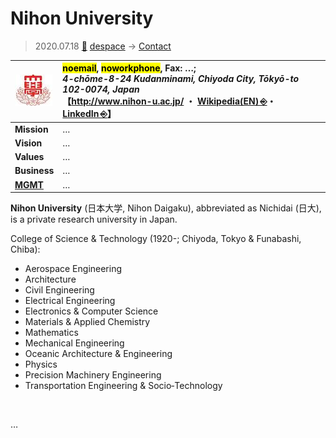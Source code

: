 # Nihon University
> 2020.07.18 [🚀](../index/index.md) [despace](index.md) → [Contact](contact.md)

|[![](f/con/n/nihon_univ_logo1_thumb.jpg)](f/con/n/nihon_univ_logo1.jpg)|<mark>noemail</mark>, <mark>noworkphone</mark>, Fax: …;<br> *4-chōme-8-24 Kudanminami, Chiyoda City, Tōkyō-to 102-0074, Japan*<br> 【<http://www.nihon-u.ac.jp/> ・ [Wikipedia(EN) ⎆](https://en.wikipedia.org/wiki/Nihon_University)・ [LinkedIn ⎆](https://www.linkedin.com/school/nihon-college/)】|
|:--|:--|
|**Mission**|…|
|**Vision**|…|
|**Values**|…|
|**Business**|…|
|**[MGMT](mgmt.md)**|…|

**Nihon University** (日本大学, Nihon Daigaku), abbreviated as Nichidai (日大), is a private research university in Japan.

College of Science & Technology (1920-; Chiyoda, Tokyo & Funabashi, Chiba):

   - Aerospace Engineering
   - Architecture
   - Civil Engineering
   - Electrical Engineering
   - Electronics & Computer Science
   - Materials & Applied Chemistry
   - Mathematics
   - Mechanical Engineering
   - Oceanic Architecture & Engineering
   - Physics
   - Precision Machinery Engineering
   - Transportation Engineering & Socio‑Technology

<p style="page-break-after:always"> </p>

…

